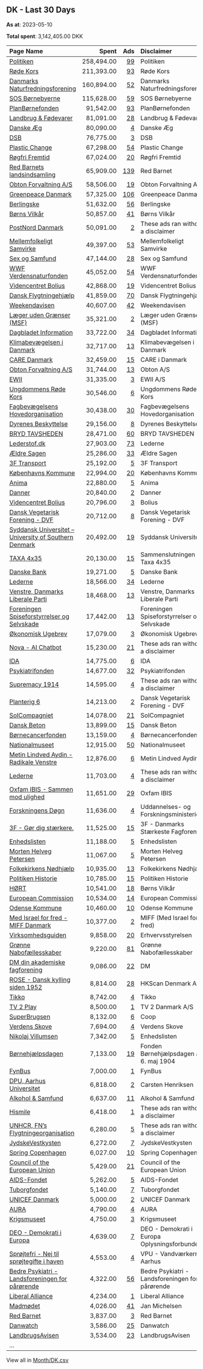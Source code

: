 ## DK - Last 30 Days
**As at**: 2023-05-10

**Total spent**: 3,142,405.00 DKK

|Page Name|Spent|Ads|Disclaimer|
|:---|---:|---:|:---|
|[Politiken](https://www.facebook.com/12860228293)|258,494.00|[99](https://www.facebook.com/ads/library/?active_status=all&ad_type=political_and_issue_ads&country=DK&view_all_page_id=12860228293&search_type=page&media_type=all)|Politiken|
|[Røde Kors](https://www.facebook.com/65929129383)|211,393.00|[93](https://www.facebook.com/ads/library/?active_status=all&ad_type=political_and_issue_ads&country=DK&view_all_page_id=65929129383&search_type=page&media_type=all)|Røde Kors|
|[Danmarks Naturfredningsforening](https://www.facebook.com/38507331439)|160,894.00|[52](https://www.facebook.com/ads/library/?active_status=all&ad_type=political_and_issue_ads&country=DK&view_all_page_id=38507331439&search_type=page&media_type=all)|Danmarks Naturfredningsforening|
|[SOS Børnebyerne](https://www.facebook.com/26458152911)|115,628.00|[59](https://www.facebook.com/ads/library/?active_status=all&ad_type=political_and_issue_ads&country=DK&view_all_page_id=26458152911&search_type=page&media_type=all)|SOS Børnebyerne|
|[PlanBørnefonden](https://www.facebook.com/399210657232918)|91,542.00|[93](https://www.facebook.com/ads/library/?active_status=all&ad_type=political_and_issue_ads&country=DK&view_all_page_id=399210657232918&search_type=page&media_type=all)|PlanBørnefonden|
|[Landbrug & Fødevarer](https://www.facebook.com/1507997959501973)|81,091.00|[28](https://www.facebook.com/ads/library/?active_status=all&ad_type=political_and_issue_ads&country=DK&view_all_page_id=1507997959501973&search_type=page&media_type=all)|Landbrug & Fødevarer|
|[Danske Æg](https://www.facebook.com/100493784938009)|80,090.00|[4](https://www.facebook.com/ads/library/?active_status=all&ad_type=political_and_issue_ads&country=DK&view_all_page_id=100493784938009&search_type=page&media_type=all)|Danske Æg|
|[DSB](https://www.facebook.com/116269191760882)|76,775.00|[3](https://www.facebook.com/ads/library/?active_status=all&ad_type=political_and_issue_ads&country=DK&view_all_page_id=116269191760882&search_type=page&media_type=all)|DSB|
|[Plastic Change](https://www.facebook.com/246977185497434)|67,298.00|[54](https://www.facebook.com/ads/library/?active_status=all&ad_type=political_and_issue_ads&country=DK&view_all_page_id=246977185497434&search_type=page&media_type=all)|Plastic Change|
|[Røgfri Fremtid](https://www.facebook.com/1677055535924085)|67,024.00|[20](https://www.facebook.com/ads/library/?active_status=all&ad_type=political_and_issue_ads&country=DK&view_all_page_id=1677055535924085&search_type=page&media_type=all)|Røgfri Fremtid|
|[Red Barnets landsindsamling](https://www.facebook.com/110321008383861)|65,909.00|[139](https://www.facebook.com/ads/library/?active_status=all&ad_type=political_and_issue_ads&country=DK&view_all_page_id=110321008383861&search_type=page&media_type=all)|Red Barnet|
|[Obton Forvaltning A/S](https://www.facebook.com/748887235210811)|58,506.00|[19](https://www.facebook.com/ads/library/?active_status=all&ad_type=political_and_issue_ads&country=DK&view_all_page_id=748887235210811&search_type=page&media_type=all)|Obton Forvaltning A/S|
|[Greenpeace Danmark](https://www.facebook.com/55365680705)|57,325.00|[106](https://www.facebook.com/ads/library/?active_status=all&ad_type=political_and_issue_ads&country=DK&view_all_page_id=55365680705&search_type=page&media_type=all)|Greenpeace Danmark|
|[Berlingske](https://www.facebook.com/12787473132)|51,632.00|[56](https://www.facebook.com/ads/library/?active_status=all&ad_type=political_and_issue_ads&country=DK&view_all_page_id=12787473132&search_type=page&media_type=all)|Berlingske|
|[Børns Vilkår](https://www.facebook.com/72672361910)|50,857.00|[41](https://www.facebook.com/ads/library/?active_status=all&ad_type=political_and_issue_ads&country=DK&view_all_page_id=72672361910&search_type=page&media_type=all)|Børns Vilkår|
|[PostNord Danmark](https://www.facebook.com/143304556048382)|50,091.00|[2](https://www.facebook.com/ads/library/?active_status=all&ad_type=political_and_issue_ads&country=DK&view_all_page_id=143304556048382&search_type=page&media_type=all)|These ads ran without a disclaimer|
|[Mellemfolkeligt Samvirke](https://www.facebook.com/5624899398)|49,397.00|[53](https://www.facebook.com/ads/library/?active_status=all&ad_type=political_and_issue_ads&country=DK&view_all_page_id=5624899398&search_type=page&media_type=all)|Mellemfolkeligt Samvirke|
|[Sex og Samfund](https://www.facebook.com/250994288337708)|47,144.00|[28](https://www.facebook.com/ads/library/?active_status=all&ad_type=political_and_issue_ads&country=DK&view_all_page_id=250994288337708&search_type=page&media_type=all)|Sex og Samfund|
|[WWF Verdensnaturfonden](https://www.facebook.com/155596147784577)|45,052.00|[54](https://www.facebook.com/ads/library/?active_status=all&ad_type=political_and_issue_ads&country=DK&view_all_page_id=155596147784577&search_type=page&media_type=all)|WWF Verdensnaturfonden|
|[Videncentret Bolius](https://www.facebook.com/304554445813)|42,868.00|[19](https://www.facebook.com/ads/library/?active_status=all&ad_type=political_and_issue_ads&country=DK&view_all_page_id=304554445813&search_type=page&media_type=all)|Videncentret Bolius|
|[Dansk Flygtningehjælp](https://www.facebook.com/116227401722605)|41,859.00|[70](https://www.facebook.com/ads/library/?active_status=all&ad_type=political_and_issue_ads&country=DK&view_all_page_id=116227401722605&search_type=page&media_type=all)|Dansk Flygtningehjælp|
|[Weekendavisen](https://www.facebook.com/867877683280051)|40,607.00|[42](https://www.facebook.com/ads/library/?active_status=all&ad_type=political_and_issue_ads&country=DK&view_all_page_id=867877683280051&search_type=page&media_type=all)|Weekendavisen|
|[Læger uden Grænser (MSF)](https://www.facebook.com/99632942471)|35,321.00|[2](https://www.facebook.com/ads/library/?active_status=all&ad_type=political_and_issue_ads&country=DK&view_all_page_id=99632942471&search_type=page&media_type=all)|Læger uden Grænser (MSF)|
|[Dagbladet Information](https://www.facebook.com/66328502645)|33,722.00|[34](https://www.facebook.com/ads/library/?active_status=all&ad_type=political_and_issue_ads&country=DK&view_all_page_id=66328502645&search_type=page&media_type=all)|Dagbladet Information|
|[Klimabevægelsen i Danmark](https://www.facebook.com/350495955072656)|32,717.00|[13](https://www.facebook.com/ads/library/?active_status=all&ad_type=political_and_issue_ads&country=DK&view_all_page_id=350495955072656&search_type=page&media_type=all)|Klimabevægelsen i Danmark|
|[CARE Danmark](https://www.facebook.com/121570596369)|32,459.00|[15](https://www.facebook.com/ads/library/?active_status=all&ad_type=political_and_issue_ads&country=DK&view_all_page_id=121570596369&search_type=page&media_type=all)|CARE i Danmark|
|[Obton Forvaltning A/S](https://www.facebook.com/748887235210811)|31,744.00|[13](https://www.facebook.com/ads/library/?active_status=all&ad_type=political_and_issue_ads&country=DK&view_all_page_id=748887235210811&search_type=page&media_type=all)|Obton A/S|
|[EWII](https://www.facebook.com/1029970060346902)|31,335.00|[3](https://www.facebook.com/ads/library/?active_status=all&ad_type=political_and_issue_ads&country=DK&view_all_page_id=1029970060346902&search_type=page&media_type=all)|EWII A/S|
|[Ungdommens Røde Kors](https://www.facebook.com/153151900930)|30,546.00|[6](https://www.facebook.com/ads/library/?active_status=all&ad_type=political_and_issue_ads&country=DK&view_all_page_id=153151900930&search_type=page&media_type=all)|Ungdommens Røde Kors|
|[Fagbevægelsens Hovedorganisation](https://www.facebook.com/261599053881378)|30,438.00|[30](https://www.facebook.com/ads/library/?active_status=all&ad_type=political_and_issue_ads&country=DK&view_all_page_id=261599053881378&search_type=page&media_type=all)|Fagbevægelsens Hovedorganisation|
|[Dyrenes Beskyttelse](https://www.facebook.com/200709746630443)|29,156.00|[8](https://www.facebook.com/ads/library/?active_status=all&ad_type=political_and_issue_ads&country=DK&view_all_page_id=200709746630443&search_type=page&media_type=all)|Dyrenes Beskyttelse|
|[BRYD TAVSHEDEN](https://www.facebook.com/337166195327)|28,471.00|[60](https://www.facebook.com/ads/library/?active_status=all&ad_type=political_and_issue_ads&country=DK&view_all_page_id=337166195327&search_type=page&media_type=all)|BRYD TAVSHEDEN|
|[Lederstof.dk](https://www.facebook.com/102154048301476)|27,903.00|[73](https://www.facebook.com/ads/library/?active_status=all&ad_type=political_and_issue_ads&country=DK&view_all_page_id=102154048301476&search_type=page&media_type=all)|Lederne|
|[Ældre Sagen](https://www.facebook.com/126543540781090)|25,286.00|[33](https://www.facebook.com/ads/library/?active_status=all&ad_type=political_and_issue_ads&country=DK&view_all_page_id=126543540781090&search_type=page&media_type=all)|Ældre Sagen|
|[3F Transport](https://www.facebook.com/104544224264943)|25,192.00|[5](https://www.facebook.com/ads/library/?active_status=all&ad_type=political_and_issue_ads&country=DK&view_all_page_id=104544224264943&search_type=page&media_type=all)|3F Transport|
|[Københavns Kommune](https://www.facebook.com/437410226312057)|22,994.00|[20](https://www.facebook.com/ads/library/?active_status=all&ad_type=political_and_issue_ads&country=DK&view_all_page_id=437410226312057&search_type=page&media_type=all)|Københavns Kommune|
|[Anima](https://www.facebook.com/22030968736)|22,880.00|[5](https://www.facebook.com/ads/library/?active_status=all&ad_type=political_and_issue_ads&country=DK&view_all_page_id=22030968736&search_type=page&media_type=all)|Anima|
|[Danner](https://www.facebook.com/133707013355759)|20,840.00|[2](https://www.facebook.com/ads/library/?active_status=all&ad_type=political_and_issue_ads&country=DK&view_all_page_id=133707013355759&search_type=page&media_type=all)|Danner|
|[Videncentret Bolius](https://www.facebook.com/304554445813)|20,796.00|[3](https://www.facebook.com/ads/library/?active_status=all&ad_type=political_and_issue_ads&country=DK&view_all_page_id=304554445813&search_type=page&media_type=all)|Bolius|
|[Dansk Vegetarisk Forening - DVF](https://www.facebook.com/138978072648)|20,712.00|[8](https://www.facebook.com/ads/library/?active_status=all&ad_type=political_and_issue_ads&country=DK&view_all_page_id=138978072648&search_type=page&media_type=all)|Dansk Vegetarisk Forening - DVF|
|[Syddansk Universitet – University of Southern Denmark](https://www.facebook.com/12212835049)|20,492.00|[19](https://www.facebook.com/ads/library/?active_status=all&ad_type=political_and_issue_ads&country=DK&view_all_page_id=12212835049&search_type=page&media_type=all)|Syddansk Universitet|
|[TAXA 4x35](https://www.facebook.com/202627126417910)|20,130.00|[15](https://www.facebook.com/ads/library/?active_status=all&ad_type=political_and_issue_ads&country=DK&view_all_page_id=202627126417910&search_type=page&media_type=all)|Sammenslutningen Taxa 4x35|
|[Danske Bank](https://www.facebook.com/130388840342741)|19,271.00|[5](https://www.facebook.com/ads/library/?active_status=all&ad_type=political_and_issue_ads&country=DK&view_all_page_id=130388840342741&search_type=page&media_type=all)|Danske Bank|
|[Lederne](https://www.facebook.com/167891603415958)|18,566.00|[34](https://www.facebook.com/ads/library/?active_status=all&ad_type=political_and_issue_ads&country=DK&view_all_page_id=167891603415958&search_type=page&media_type=all)|Lederne|
|[Venstre, Danmarks Liberale Parti](https://www.facebook.com/21465928829)|18,468.00|[13](https://www.facebook.com/ads/library/?active_status=all&ad_type=political_and_issue_ads&country=DK&view_all_page_id=21465928829&search_type=page&media_type=all)|Venstre, Danmarks Liberale Parti|
|[Foreningen Spiseforstyrrelser og Selvskade](https://www.facebook.com/169918310823)|17,442.00|[13](https://www.facebook.com/ads/library/?active_status=all&ad_type=political_and_issue_ads&country=DK&view_all_page_id=169918310823&search_type=page&media_type=all)|Foreningen Spiseforstyrrelser og Selvskade|
|[Økonomisk Ugebrev](https://www.facebook.com/95141502089)|17,079.00|[3](https://www.facebook.com/ads/library/?active_status=all&ad_type=political_and_issue_ads&country=DK&view_all_page_id=95141502089&search_type=page&media_type=all)|Økonomisk Ugebrev|
|[Nova - AI Chatbot](https://www.facebook.com/106348682400630)|15,230.00|[21](https://www.facebook.com/ads/library/?active_status=all&ad_type=political_and_issue_ads&country=DK&view_all_page_id=106348682400630&search_type=page&media_type=all)|These ads ran without a disclaimer|
|[IDA](https://www.facebook.com/154415494575789)|14,775.00|[6](https://www.facebook.com/ads/library/?active_status=all&ad_type=political_and_issue_ads&country=DK&view_all_page_id=154415494575789&search_type=page&media_type=all)|IDA|
|[Psykiatrifonden](https://www.facebook.com/59143726810)|14,677.00|[32](https://www.facebook.com/ads/library/?active_status=all&ad_type=political_and_issue_ads&country=DK&view_all_page_id=59143726810&search_type=page&media_type=all)|Psykiatrifonden|
|[Supremacy 1914](https://www.facebook.com/200480966638039)|14,595.00|[4](https://www.facebook.com/ads/library/?active_status=all&ad_type=political_and_issue_ads&country=DK&view_all_page_id=200480966638039&search_type=page&media_type=all)|These ads ran without a disclaimer|
|[Planterig 6](https://www.facebook.com/106656892420019)|14,213.00|[2](https://www.facebook.com/ads/library/?active_status=all&ad_type=political_and_issue_ads&country=DK&view_all_page_id=106656892420019&search_type=page&media_type=all)|Dansk Vegetarisk Forening - DVF|
|[SolCompagniet](https://www.facebook.com/110560691837684)|14,078.00|[21](https://www.facebook.com/ads/library/?active_status=all&ad_type=political_and_issue_ads&country=DK&view_all_page_id=110560691837684&search_type=page&media_type=all)|SolCompagniet|
|[Dansk Beton](https://www.facebook.com/708245239243699)|13,899.00|[15](https://www.facebook.com/ads/library/?active_status=all&ad_type=political_and_issue_ads&country=DK&view_all_page_id=708245239243699&search_type=page&media_type=all)|Dansk Beton|
|[Børnecancerfonden](https://www.facebook.com/287306323369)|13,159.00|[4](https://www.facebook.com/ads/library/?active_status=all&ad_type=political_and_issue_ads&country=DK&view_all_page_id=287306323369&search_type=page&media_type=all)|Børnecancerfonden|
|[Nationalmuseet](https://www.facebook.com/20303574131)|12,915.00|[50](https://www.facebook.com/ads/library/?active_status=all&ad_type=political_and_issue_ads&country=DK&view_all_page_id=20303574131&search_type=page&media_type=all)|Nationalmuseet|
|[Metin Lindved Aydin - Radikale Venstre](https://www.facebook.com/110074700906511)|12,876.00|[6](https://www.facebook.com/ads/library/?active_status=all&ad_type=political_and_issue_ads&country=DK&view_all_page_id=110074700906511&search_type=page&media_type=all)|Metin Lindved Aydin|
|[Lederne](https://www.facebook.com/167891603415958)|11,703.00|[4](https://www.facebook.com/ads/library/?active_status=all&ad_type=political_and_issue_ads&country=DK&view_all_page_id=167891603415958&search_type=page&media_type=all)|These ads ran without a disclaimer|
|[Oxfam IBIS - Sammen mod ulighed](https://www.facebook.com/144965885963)|11,651.00|[29](https://www.facebook.com/ads/library/?active_status=all&ad_type=political_and_issue_ads&country=DK&view_all_page_id=144965885963&search_type=page&media_type=all)|Oxfam IBIS|
|[Forskningens Døgn](https://www.facebook.com/188067981214220)|11,636.00|[4](https://www.facebook.com/ads/library/?active_status=all&ad_type=political_and_issue_ads&country=DK&view_all_page_id=188067981214220&search_type=page&media_type=all)|Uddannelses- og Forskningsministeriet|
|[3F - Gør dig stærkere.](https://www.facebook.com/109012749124622)|11,525.00|[15](https://www.facebook.com/ads/library/?active_status=all&ad_type=political_and_issue_ads&country=DK&view_all_page_id=109012749124622&search_type=page&media_type=all)|3F - Danmarks Stærkeste Fagforening|
|[Enhedslisten](https://www.facebook.com/223040066022)|11,188.00|[5](https://www.facebook.com/ads/library/?active_status=all&ad_type=political_and_issue_ads&country=DK&view_all_page_id=223040066022&search_type=page&media_type=all)|Enhedslisten|
|[Morten Helveg Petersen](https://www.facebook.com/442403485851495)|11,067.00|[5](https://www.facebook.com/ads/library/?active_status=all&ad_type=political_and_issue_ads&country=DK&view_all_page_id=442403485851495&search_type=page&media_type=all)|Morten Helveg Petersen|
|[Folkekirkens Nødhjælp](https://www.facebook.com/276770505228)|10,935.00|[13](https://www.facebook.com/ads/library/?active_status=all&ad_type=political_and_issue_ads&country=DK&view_all_page_id=276770505228&search_type=page&media_type=all)|Folkekirkens Nødhjælp|
|[Politiken Historie](https://www.facebook.com/1704424023182897)|10,785.00|[15](https://www.facebook.com/ads/library/?active_status=all&ad_type=political_and_issue_ads&country=DK&view_all_page_id=1704424023182897&search_type=page&media_type=all)|Politiken Historie|
|[HØRT](https://www.facebook.com/105511328705392)|10,541.00|[18](https://www.facebook.com/ads/library/?active_status=all&ad_type=political_and_issue_ads&country=DK&view_all_page_id=105511328705392&search_type=page&media_type=all)|Børns Vilkår|
|[European Commission](https://www.facebook.com/107898832590939)|10,534.00|[14](https://www.facebook.com/ads/library/?active_status=all&ad_type=political_and_issue_ads&country=DK&view_all_page_id=107898832590939&search_type=page&media_type=all)|European Commission|
|[Odense Kommune](https://www.facebook.com/182121298931589)|10,460.00|[10](https://www.facebook.com/ads/library/?active_status=all&ad_type=political_and_issue_ads&country=DK&view_all_page_id=182121298931589&search_type=page&media_type=all)|Odense Kommune|
|[Med Israel for fred - MIFF Danmark](https://www.facebook.com/405892706501089)|10,377.00|[2](https://www.facebook.com/ads/library/?active_status=all&ad_type=political_and_issue_ads&country=DK&view_all_page_id=405892706501089&search_type=page&media_type=all)|MIFF (Med Israel for fred)|
|[Virksomhedsguiden](https://www.facebook.com/100423681446198)|9,858.00|[20](https://www.facebook.com/ads/library/?active_status=all&ad_type=political_and_issue_ads&country=DK&view_all_page_id=100423681446198&search_type=page&media_type=all)|Erhvervsstyrelsen|
|[Grønne Nabofællesskaber](https://www.facebook.com/102031171445921)|9,220.00|[81](https://www.facebook.com/ads/library/?active_status=all&ad_type=political_and_issue_ads&country=DK&view_all_page_id=102031171445921&search_type=page&media_type=all)|Grønne Nabofællesskaber|
|[DM din akademiske fagforening](https://www.facebook.com/314676938743)|9,086.00|[22](https://www.facebook.com/ads/library/?active_status=all&ad_type=political_and_issue_ads&country=DK&view_all_page_id=314676938743&search_type=page&media_type=all)|DM|
|[ROSE - Dansk kylling siden 1952](https://www.facebook.com/146458868730806)|8,814.00|[28](https://www.facebook.com/ads/library/?active_status=all&ad_type=political_and_issue_ads&country=DK&view_all_page_id=146458868730806&search_type=page&media_type=all)|HKScan Denmark A/S|
|[Tikko](https://www.facebook.com/852608988134698)|8,742.00|[4](https://www.facebook.com/ads/library/?active_status=all&ad_type=political_and_issue_ads&country=DK&view_all_page_id=852608988134698&search_type=page&media_type=all)|Tikko|
|[TV 2 Play](https://www.facebook.com/320982581296484)|8,500.00|[1](https://www.facebook.com/ads/library/?active_status=all&ad_type=political_and_issue_ads&country=DK&view_all_page_id=320982581296484&search_type=page&media_type=all)|TV 2 Danmark A/S|
|[SuperBrugsen](https://www.facebook.com/125934997444897)|8,132.00|[6](https://www.facebook.com/ads/library/?active_status=all&ad_type=political_and_issue_ads&country=DK&view_all_page_id=125934997444897&search_type=page&media_type=all)|Coop|
|[Verdens Skove](https://www.facebook.com/183887801641951)|7,694.00|[4](https://www.facebook.com/ads/library/?active_status=all&ad_type=political_and_issue_ads&country=DK&view_all_page_id=183887801641951&search_type=page&media_type=all)|Verdens Skove|
|[Nikolaj Villumsen](https://www.facebook.com/529124290474705)|7,342.00|[5](https://www.facebook.com/ads/library/?active_status=all&ad_type=political_and_issue_ads&country=DK&view_all_page_id=529124290474705&search_type=page&media_type=all)|Enhedslisten|
|[Børnehjælpsdagen](https://www.facebook.com/227357657280228)|7,133.00|[19](https://www.facebook.com/ads/library/?active_status=all&ad_type=political_and_issue_ads&country=DK&view_all_page_id=227357657280228&search_type=page&media_type=all)|Fonden Børnehjælpsdagen af 6. maj 1904|
|[FynBus](https://www.facebook.com/224187210962818)|7,000.00|[1](https://www.facebook.com/ads/library/?active_status=all&ad_type=political_and_issue_ads&country=DK&view_all_page_id=224187210962818&search_type=page&media_type=all)|FynBus|
|[DPU, Aarhus Universitet](https://www.facebook.com/267019152979)|6,818.00|[2](https://www.facebook.com/ads/library/?active_status=all&ad_type=political_and_issue_ads&country=DK&view_all_page_id=267019152979&search_type=page&media_type=all)|Carsten Henriksen|
|[Alkohol & Samfund](https://www.facebook.com/246097715413231)|6,637.00|[11](https://www.facebook.com/ads/library/?active_status=all&ad_type=political_and_issue_ads&country=DK&view_all_page_id=246097715413231&search_type=page&media_type=all)|Alkohol & Samfund|
|[Hismile](https://www.facebook.com/1573441899601646)|6,418.00|[1](https://www.facebook.com/ads/library/?active_status=all&ad_type=political_and_issue_ads&country=DK&view_all_page_id=1573441899601646&search_type=page&media_type=all)|These ads ran without a disclaimer|
|[UNHCR, FN’s Flygtningeorganisation](https://www.facebook.com/924692171033381)|6,280.00|[5](https://www.facebook.com/ads/library/?active_status=all&ad_type=political_and_issue_ads&country=DK&view_all_page_id=924692171033381&search_type=page&media_type=all)|These ads ran without a disclaimer|
|[JydskeVestkysten](https://www.facebook.com/145392175531068)|6,272.00|[7](https://www.facebook.com/ads/library/?active_status=all&ad_type=political_and_issue_ads&country=DK&view_all_page_id=145392175531068&search_type=page&media_type=all)|JydskeVestkysten|
|[Spring Copenhagen](https://www.facebook.com/657491824390744)|6,027.00|[10](https://www.facebook.com/ads/library/?active_status=all&ad_type=political_and_issue_ads&country=DK&view_all_page_id=657491824390744&search_type=page&media_type=all)|Spring Copenhagen|
|[Council of the European Union](https://www.facebook.com/147547541961576)|5,429.00|[21](https://www.facebook.com/ads/library/?active_status=all&ad_type=political_and_issue_ads&country=DK&view_all_page_id=147547541961576&search_type=page&media_type=all)|Council of the European Union|
|[AIDS-Fondet](https://www.facebook.com/167887506877)|5,262.00|[5](https://www.facebook.com/ads/library/?active_status=all&ad_type=political_and_issue_ads&country=DK&view_all_page_id=167887506877&search_type=page&media_type=all)|AIDS-Fondet|
|[Tuborgfondet](https://www.facebook.com/494902077334290)|5,140.00|[7](https://www.facebook.com/ads/library/?active_status=all&ad_type=political_and_issue_ads&country=DK&view_all_page_id=494902077334290&search_type=page&media_type=all)|Tuborgfondet|
|[UNICEF Danmark](https://www.facebook.com/63691965101)|5,000.00|[2](https://www.facebook.com/ads/library/?active_status=all&ad_type=political_and_issue_ads&country=DK&view_all_page_id=63691965101&search_type=page&media_type=all)|UNICEF Danmark|
|[AURA](https://www.facebook.com/1033120613483808)|4,790.00|[4](https://www.facebook.com/ads/library/?active_status=all&ad_type=political_and_issue_ads&country=DK&view_all_page_id=1033120613483808&search_type=page&media_type=all)|AURA|
|[Krigsmuseet](https://www.facebook.com/111561545539837)|4,750.00|[3](https://www.facebook.com/ads/library/?active_status=all&ad_type=political_and_issue_ads&country=DK&view_all_page_id=111561545539837&search_type=page&media_type=all)|Krigsmuseet|
|[DEO - Demokrati i Europa](https://www.facebook.com/115737371820702)|4,639.00|[7](https://www.facebook.com/ads/library/?active_status=all&ad_type=political_and_issue_ads&country=DK&view_all_page_id=115737371820702&search_type=page&media_type=all)|DEO - Demokrati i Europa Oplysningsforbundet|
|[Sprøjtefri - Nej til sprøjtegifte i haven](https://www.facebook.com/591683257511399)|4,553.00|[4](https://www.facebook.com/ads/library/?active_status=all&ad_type=political_and_issue_ads&country=DK&view_all_page_id=591683257511399&search_type=page&media_type=all)|VPU - Vandværkerne i Aarhus|
|[Bedre Psykiatri - Landsforeningen for pårørende](https://www.facebook.com/276145368333)|4,322.00|[56](https://www.facebook.com/ads/library/?active_status=all&ad_type=political_and_issue_ads&country=DK&view_all_page_id=276145368333&search_type=page&media_type=all)|Bedre Psykiatri - Landsforeningen for pårørende|
|[Liberal Alliance](https://www.facebook.com/106952222676974)|4,234.00|[1](https://www.facebook.com/ads/library/?active_status=all&ad_type=political_and_issue_ads&country=DK&view_all_page_id=106952222676974&search_type=page&media_type=all)|Liberal Alliance|
|[Madmødet](https://www.facebook.com/645454495955240)|4,026.00|[41](https://www.facebook.com/ads/library/?active_status=all&ad_type=political_and_issue_ads&country=DK&view_all_page_id=645454495955240&search_type=page&media_type=all)|Jan Michelsen|
|[Red Barnet](https://www.facebook.com/67571270393)|3,837.00|[3](https://www.facebook.com/ads/library/?active_status=all&ad_type=political_and_issue_ads&country=DK&view_all_page_id=67571270393&search_type=page&media_type=all)|Red Barnet|
|[Danwatch](https://www.facebook.com/186645960378)|3,586.00|[25](https://www.facebook.com/ads/library/?active_status=all&ad_type=political_and_issue_ads&country=DK&view_all_page_id=186645960378&search_type=page&media_type=all)|Danwatch|
|[LandbrugsAvisen](https://www.facebook.com/133716736641210)|3,534.00|[23](https://www.facebook.com/ads/library/?active_status=all&ad_type=political_and_issue_ads&country=DK&view_all_page_id=133716736641210&search_type=page&media_type=all)|LandbrugsAvisen|
|...||||

View all in [Month/DK.csv](../../MetaData/Month/DK.csv)
